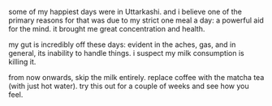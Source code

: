 some of my happiest days were in Uttarkashi. and i believe one of the primary reasons for that was due to my strict one meal a day: a powerful aid for the mind. it brought me great concentration and health.

my gut is incredibly off these days: evident in the aches, gas, and in general, its inability to handle things. i suspect my milk consumption is killing it.

from now onwards, skip the milk entirely. replace coffee with the matcha tea (with just hot water). try this out for a couple of weeks and see how you feel.